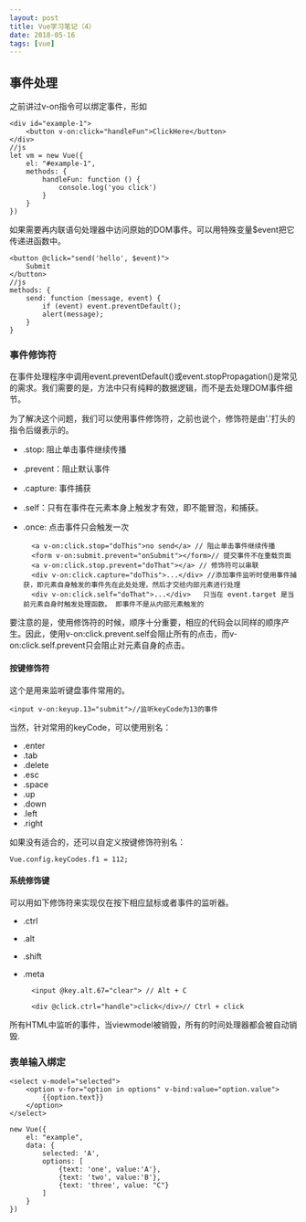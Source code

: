 ```yaml
---
layout: post
title: Vue学习笔记（4）
date: 2018-05-16
tags: [vue]
---
```


## 事件处理

之前讲过v-on指令可以绑定事件，形如

    <div id="example-1">
        <button v-on:click="handleFun">ClickHere</button>
    </div>
    //js
    let vm = new Vue({
        el: "#example-1",
        methods: {
            handleFun: function () {
                console.log('you click')
            }
        }
    })

如果需要再内联语句处理器中访问原始的DOM事件。可以用特殊变量$event把它传递进函数中。

    <button @click="send('hello', $event)">
        Submit
    </button>
    //js
    methods: {
        send: function (message, event) {
            if (event) event.preventDefault();
            alert(message);
        }
    }

### 事件修饰符

在事件处理程序中调用event.preventDefault()或event.stopPropagation()是常见的需求。我们需要的是，方法中只有纯粹的数据逻辑，而不是去处理DOM事件细节。

为了解决这个问题，我们可以使用事件修饰符，之前也说个，修饰符是由'.'打头的指令后缀表示的。

- .stop: 阻止单击事件继续传播
- .prevent：阻止默认事件
- .capture: 事件捕获
- .self：只有在事件在元素本身上触发才有效，即不能冒泡，和捕获。
- .once: 点击事件只会触发一次

        <a v-on:click.stop="doThis">no send</a> // 阻止单击事件继续传播
        <form v-on:submit.prevent="onSubmit"></form>// 提交事件不在重载页面
        <a v-on:click.stop.prevent="doThat"></a> // 修饰符可以串联
        <div v-on:click.capture="doThis">...</div> //添加事件监听时使用事件捕获，即元素自身触发的事件先在此处处理，然后才交给内部元素进行处理
        <div v-on:click.self="doThat">...</div>   只当在 event.target 是当前元素自身时触发处理函数。 即事件不是从内部元素触发的 

要注意的是，使用修饰符的时候，顺序十分重要，相应的代码会以同样的顺序产生。因此，使用v-on:click.prevent.self会阻止所有的点击，而v-on:click.self.prevent只会阻止对元素自身的点击。

#### 按键修饰符

这个是用来监听键盘事件常用的。

    <input v-on:keyup.13="submit">//监听keyCode为13的事件

当然，针对常用的keyCode，可以使用别名：

- .enter
- .tab
- .delete
- .esc
- .space
- .up
- .down
- .left
- .right

如果没有适合的，还可以自定义按键修饰符别名：    

    Vue.config.keyCodes.f1 = 112;

#### 系统修饰键

可以用如下修饰符来实现仅在按下相应鼠标或者事件的监听器。

- .ctrl
- .alt
- .shift
- .meta

        <input @key.alt.67="clear"> // Alt + C 
        
        <div @click.ctrl="handle">click</div>// Ctrl + click
    
所有HTML中监听的事件，当viewmodel被销毁，所有的时间处理器都会被自动销毁.

### 表单输入绑定

    <select v-model="selected">
        <option v-for="option in options" v-bind:value="option.value">
            {{option.text}}
        </option>
    </select>

    new Vue({
        el: "example",
        data: {
            selected: 'A',
            options: [
                {text: 'one', value:'A'},
                {text: 'two', value:'B'},
                {text: 'three', value: "C"}
            ]
        }
    })
